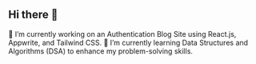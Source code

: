 ## Hi there 👋
🔭 I’m currently working on an Authentication Blog Site using React.js, Appwrite, and Tailwind CSS.
🌱 I’m currently learning Data Structures and Algorithms (DSA) to enhance my problem-solving skills.
<!--
**developmentwithshivam/developmentwithshivam** is a ✨ _special_ ✨ repository because its `README.md` (this file) appears on your GitHub profile.

Here are some ideas to get you started:

- 🔭 I’m currently working on ...
- 🌱 I’m currently learning ...
- 👯 I’m looking to collaborate on ...
- 🤔 I’m looking for help with ...
- 💬 Ask me about ...
- 📫 How to reach me: ...
- 😄 Pronouns: ...
- ⚡ Fun fact: ...
-->

